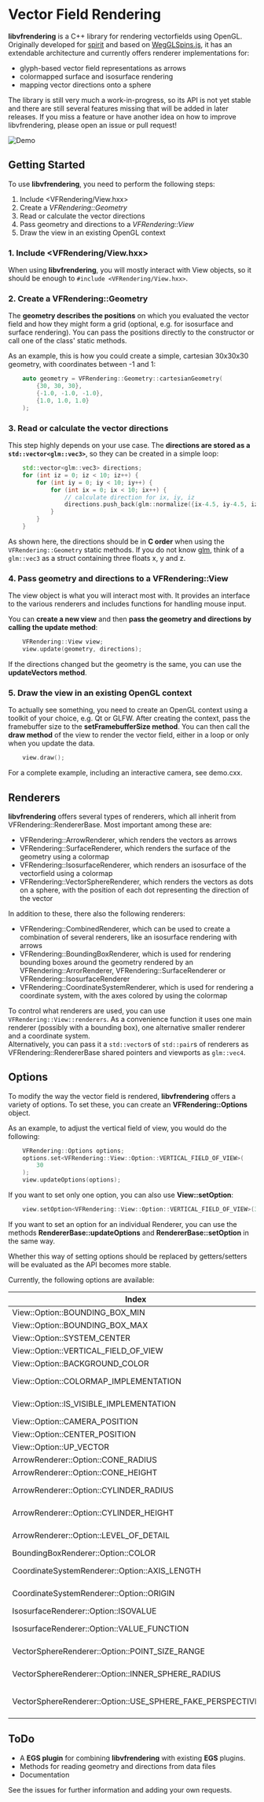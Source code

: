 # Vector Field Rendering

**libvfrendering** is a C++ library for rendering vectorfields using OpenGL. Originally developed for [spirit](https://github.com/spirit-code/spirit) and based on [WegGLSpins.js](https://github.com/FlorianRhiem/WebGLSpins.js), it has an extendable architecture and currently offers renderer implementations for:
- glyph-based vector field representations as arrows
- colormapped surface and isosurface rendering
- mapping vector directions onto a sphere

The library is still very much a work-in-progress, so its API is not yet stable and there are still several features missing that will be added in later releases. If you miss a feature or have another idea on how to improve libvfrendering, please open an issue or pull request!

![Demo](https://github.com/FlorianRhiem/VFRendering/raw/master/docs/images/demo.png "Demo")

## Getting Started

To use **libvfrendering**, you need to perform the following steps:

1. Include \<VFRendering/View.hxx\>
2. Create a *VFRendering::Geometry*
3. Read or calculate the vector directions
4. Pass geometry and directions to a *VFRendering::View*
5. Draw the view in an existing OpenGL context

### 1. Include \<VFRendering/View.hxx\>

When using **libvfrendering**, you will mostly interact with View objects, so it should be enough to `#include <VFRendering/View.hxx>`.

### 2. Create a VFRendering::Geometry

The **geometry describes the positions** on which you evaluated the vector field and how they might form a grid (optional, e.g. for isosurface and surface rendering). You can pass the positions directly to the constructor or call one of the class' static methods.

As an example, this is how you could create a simple, cartesian 30x30x30 geometry, with coordinates between -1 and 1:

``` c++
    auto geometry = VFRendering::Geometry::cartesianGeometry(
        {30, 30, 30},
        {-1.0, -1.0, -1.0},
        {1.0, 1.0, 1.0}
    );
```

### 3. Read or calculate the vector directions

This step highly depends on your use case. The **directions are stored as a `std::vector<glm::vec3>`**, so they can be created in a simple loop:

``` c++
    std::vector<glm::vec3> directions;
    for (int iz = 0; iz < 10; iz++) {
        for (int iy = 0; iy < 10; iy++) {
            for (int ix = 0; ix < 10; ix++) {
                // calculate direction for ix, iy, iz
                directions.push_back(glm::normalize({ix-4.5, iy-4.5, iz-4.5}));
            }
        }
    }
```

As shown here, the directions should be in **C order** when using the `VFRendering::Geometry` static methods. If you do not know [glm](http://glm.g-truc.net/), think of a `glm::vec3` as a struct containing three floats x, y and z.

### 4. Pass geometry and directions to a VFRendering::View

The view object is what you will interact most with. It provides an interface to the various renderers and includes functions for handling mouse input.

You can **create a new view** and then **pass the geometry and directions by calling the update method**:

``` c++
    VFRendering::View view;
    view.update(geometry, directions);
```

If the directions changed but the geometry is the same, you can use the **updateVectors method**.

### 5. Draw the view in an existing OpenGL context

To actually see something, you need to create an OpenGL context using a toolkit of your choice, e.g. Qt or GLFW. After creating the context, pass the framebuffer size to the **setFramebufferSize method**. You can then call the **draw method** of the view to render the vector field, either in a loop or only when you update the data.

``` c++
    view.draw();
```

For a complete example, including an interactive camera, see demo.cxx.

## Renderers

**libvfrendering** offers several types of renderers, which all inherit from VFRendering::RendererBase. Most important among these are:

- VFRendering::ArrowRenderer, which renders the vectors as arrows
- VFRendering::SurfaceRenderer, which renders the surface of the geometry using a colormap
- VFRendering::IsosurfaceRenderer, which renders an isosurface of the vectorfield using a colormap
- VFRendering::VectorSphereRenderer, which renders the vectors as dots on a sphere, with the position of each dot representing the direction of the vector

In addition to these, there also the following renderers:
- VFRendering::CombinedRenderer, which can be used to create a combination of several renderers, like an isosurface rendering with arrows
- VFRendering::BoundingBoxRenderer, which is used for rendering bounding boxes around the geometry rendered by an VFRendering::ArrorRenderer, VFRendering::SurfaceRenderer or VFRendering::IsosurfaceRenderer
- VFRendering::CoordinateSystemRenderer, which is used for rendering a coordinate system, with the axes colored by using the colormap

To control what renderers are used, you can use `VFRendering::View::renderers`. As a convenience function it uses one main renderer (possibly with a bounding box), one alternative smaller renderer and a coordinate system.  
Alternatively, you can pass it a `std::vector`s of `std::pair`s of renderers as VFRendering::RendererBase shared pointers and viewports as `glm::vec4`.

## Options

To modify the way the vector field is rendered, **libvfrendering** offers a variety of options. To set these, you can create an **VFRendering::Options** object.

As an example, to adjust the vertical field of view, you would do the following:

``` c++
    VFRendering::Options options;
    options.set<VFRendering::View::Option::VERTICAL_FIELD_OF_VIEW>(
        30
    );
    view.updateOptions(options);
```

If you want to set only one option, you can also use **View::setOption**:

``` c++
	view.setOption<VFRendering::View::Option::VERTICAL_FIELD_OF_VIEW>(30);
```

If you want to set an option for an individual Renderer, you can use the methods **RendererBase::updateOptions** and **RendererBase::setOption** in the same way.

Whether this way of setting options should be replaced by getters/setters will be evaluated as the API becomes more stable.

Currently, the following options are available:

| Index | Type  | Default value | Header file | Documentation |
|-------|-------|---------------|-------------|---------------|
| View::Option::BOUNDING_BOX_MIN | glm::vec3 | {-1, -1, -1} | View.hxx | VFRendering::Option< VFRendering::View::Option::BOUNDING_BOX_MIN > |
| View::Option::BOUNDING_BOX_MAX | glm::vec3 | {1, 1, 1} | View.hxx | VFRendering::Option< VFRendering::View::Option::BOUNDING_BOX_MAX > |
| View::Option::SYSTEM_CENTER | glm::vec3 | {0, 0, 0} | View.hxx | VFRendering::Option< VFRendering::View::Option::SYSTEM_CENTER > |
| View::Option::VERTICAL_FIELD_OF_VIEW | float | 45.0 | View.hxx | VFRendering::Option< VFRendering::View::Option::VERTICAL_FIELD_OF_VIEW > |
| View::Option::BACKGROUND_COLOR |  glm::vec3 | {0, 0, 0} | View.hxx | VFRendering::Option< VFRendering::View::Option::BACKGROUND_COLOR > |
| View::Option::COLORMAP_IMPLEMENTATION | std::string | VFRendering::Utilities::getColormapImplementation(VFRendering::Utilities::Colormap::DEFAULT) | View.hxx | VFRendering::Option< VFRendering::View::Option::COLORMAP_IMPLEMENTATION > |
| View::Option::IS_VISIBLE_IMPLEMENTATION | std::string | bool is_visible(vec3 position, vec3 direction) { return true; } | View.hxx | VFRendering::Option< VFRendering::View::Option::IS_VISIBLE_IMPLEMENTATION > |
| View::Option::CAMERA_POSITION |  glm::vec3 | {14.5, 14.5, 30} | View.hxx | VFRendering::Option< VFRendering::View::Option::CAMERA_POSITION > |
| View::Option::CENTER_POSITION |  glm::vec3 | {14.5, 14.5, 0} |  View.hxx | VFRendering::Option< VFRendering::View::Option::CENTER_POSITION > |
| View::Option::UP_VECTOR | glm::vec3 | {0, 1, 0}  | View.hxx | VFRendering::Option< VFRendering::View::Option::UP_VECTOR > |
| ArrowRenderer::Option::CONE_RADIUS | float | 0.25 | ArrowRenderer.hxx | VFRendering::Option< VFRendering::ArrowRenderer::Option::CONE_RADIUS > |
| ArrowRenderer::Option::CONE_HEIGHT | float | 0.6 | ArrowRenderer.hxx | VFRendering::Option< VFRendering::ArrowRenderer::Option::CONE_HEIGHT > |
| ArrowRenderer::Option::CYLINDER_RADIUS | float | 0.125 | ArrowRenderer.hxx | VFRendering::Option< VFRendering::ArrowRenderer::Option::CYLINDER_RADIUS > |
| ArrowRenderer::Option::CYLINDER_HEIGHT | float | 0.7 | ArrowRenderer.hxx | VFRendering::Option< VFRendering::ArrowRenderer::Option::CYLINDER_HEIGHT > |
| ArrowRenderer::Option::LEVEL_OF_DETAIL | unsigned int | 20 | ArrowRenderer.hxx | VFRendering::Option< VFRendering::ArrowRenderer::Option::LEVEL_OF_DETAIL > |
| BoundingBoxRenderer::Option::COLOR | glm::vec3 | {1.0, 1.0, 1.0} | BoundingBoxRenderer.hxx | VFRendering::Option< VFRendering::BoundingBoxRenderer::Option::COLOR > |
| CoordinateSystemRenderer::Option::AXIS_LENGTH | glm::vec3 | {0.5, 0.5, 0.5} | CoordinateSystemRenderer.hxx | VFRendering::Option< VFRendering::CoordinateSystemRenderer::Option::AXIS_LENGTH > |
| CoordinateSystemRenderer::Option::ORIGIN | glm::vec3 | {0.0, 0.0, 0.0} | CoordinateSystemRenderer.hxx | VFRendering::Option< VFRendering::CoordinateSystemRenderer::Option::ORIGIN > |
| IsosurfaceRenderer::Option::ISOVALUE | float | 0.0 | IsosurfaceRenderer.hxx | VFRendering::Option< VFRendering::IsosurfaceRenderer::Option::ISOVALUE > |
| IsosurfaceRenderer::Option::VALUE_FUNCTION | std::function<isovalue_type(const glm::vec3&, const glm::vec3&)> | [] (const glm::vec3& position, const glm::vec3& direction) { return direction.z; } | IsosurfaceRenderer.hxx | VFRendering::Option< VFRendering::IsosurfaceRenderer::Option::VALUE_FUNCTION > |
| VectorSphereRenderer::Option::POINT_SIZE_RANGE |  glm::vec2 | {1.0, 4.0} | VectorSphereRenderer.hxx | VFRendering::Option< VFRendering::VectorSphereRenderer::Option::POINT_SIZE_RANGE > |
| VectorSphereRenderer::Option::INNER_SPHERE_RADIUS | float | 0.95 | VectorSphereRenderer.hxx | VFRendering::Option< VFRendering::VectorSphereRenderer::Option::INNER_SPHERE_RADIUS > |
| VectorSphereRenderer::Option::USE_SPHERE_FAKE_PERSPECTIVE | bool | true | VectorSphereRenderer.hxx | VFRendering::Option< VFRendering::VectorSphereRenderer::Option::USE_SPHERE_FAKE_PERSPECTIVE > |


## ToDo

- A **EGS plugin** for combining **libvfrendering** with existing **EGS** plugins.
- Methods for reading geometry and directions from data files
- Documentation

See the issues for further information and adding your own requests.

